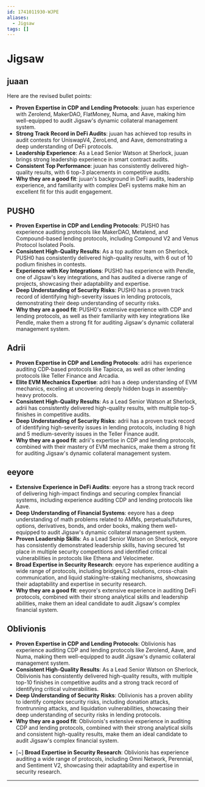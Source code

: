```yaml
---
id: 1741011930-WJPE
aliases:
  - Jigsaw
tags: []
---
```


# Jigsaw

## juaan

Here are the revised bullet points:

* **Proven Expertise in CDP and Lending Protocols**: juuan has experience with Zerolend, MakerDAO, FlatMoney, Numa, and Aave, making him well-equipped to audit Jigsaw's dynamic collateral management system.
* **Strong Track Record in DeFi Audits**: juuan has achieved top results in audit contests for UniswapV4, ZeroLend, and Aave, demonstrating a deep understanding of DeFi protocols.
* **Leadership Experience**: As a Lead Senior Watson at Sherlock, juuan brings strong leadership experience in smart contract audits.
* **Consistent Top Performance**: juuan has consistently delivered high-quality results, with 6 top-3 placements in competitive audits.
* **Why they are a good fit**: juuan's background in DeFi audits, leadership experience, and familiarity with complex DeFi systems make him an excellent fit for this audit engagement.


## PUSH0

* **Proven Expertise in CDP and Lending Protocols**: PUSH0 has experience auditing protocols like MakerDAO, Metalend, and Compound-based lending protocols, including Compound V2 and Venus Protocol Isolated Pools.
* **Consistent High-Quality Results**: As a top auditor team on Sherlock, PUSH0 has consistently delivered high-quality results, with 6 out of 10 podium finishes in contests.
* **Experience with Key Integrations**: PUSH0 has experience with Pendle, one of Jigsaw's key integrations, and has audited a diverse range of projects, showcasing their adaptability and expertise.
* **Deep Understanding of Security Risks**: PUSH0 has a proven track record of identifying high-severity issues in lending protocols, demonstrating their deep understanding of security risks.
* **Why they are a good fit**: PUSH0's extensive experience with CDP and lending protocols, as well as their familiarity with key integrations like Pendle, make them a strong fit for auditing Jigsaw's dynamic collateral management system.

## Adrii

* **Proven Expertise in CDP and Lending Protocols**: adrii has experience auditing CDP-based protocols like Tapioca, as well as other lending protocols like Teller Finance and Arcadia.
* **Elite EVM Mechanics Expertise**: adrii has a deep understanding of EVM mechanics, exceling at uncovering deeply hidden bugs in assembly-heavy protocols.
* **Consistent High-Quality Results**: As a Lead Senior Watson at Sherlock, adrii has consistently delivered high-quality results, with multiple top-5 finishes in competitive audits.
* **Deep Understanding of Security Risks**: adrii has a proven track record of identifying high-severity issues in lending protocols, including 8 high and 5 medium-severity issues in the Teller Finance audit.
* **Why they are a good fit**: adrii's expertise in CDP and lending protocols, combined with their mastery of EVM mechanics, make them a strong fit for auditing Jigsaw's dynamic collateral management system.

## eeyore

* **Extensive Experience in DeFi Audits**: eeyore has a strong track record of delivering high-impact findings and securing complex financial systems, including experience auditing CDP and lending protocols like Aave.
* **Deep Understanding of Financial Systems**: eeyore has a deep understanding of math problems related to AMMs, perpetuals/futures, options, derivatives, bonds, and order books, making them well-equipped to audit Jigsaw's dynamic collateral management system.
* **Proven Leadership Skills**: As a Lead Senior Watson on Sherlock, eeyore has consistently demonstrated leadership skills, having secured 1st place in multiple security competitions and identified critical vulnerabilities in protocols like Ethena and Velocimeter.
* **Broad Expertise in Security Research**: eeyore has experience auditing a wide range of protocols, including bridges/L2 solutions, cross-chain communication, and liquid staking/re-staking mechanisms, showcasing their adaptability and expertise in security research.
* **Why they are a good fit**: eeyore's extensive experience in auditing DeFi protocols, combined with their strong analytical skills and leadership abilities, make them an ideal candidate to audit Jigsaw's complex financial system.


## Oblivionis


* **Proven Expertise in CDP and Lending Protocols**: Oblivionis has experience auditing CDP and lending protocols like Zerolend, Aave, and Numa, making them well-equipped to audit Jigsaw's dynamic collateral management system.
* **Consistent High-Quality Results**: As a Lead Senior Watson on Sherlock, Oblivionis has consistently delivered high-quality results, with multiple top-10 finishes in competitive audits and a strong track record of identifying critical vulnerabilities.
* **Deep Understanding of Security Risks**: Oblivionis has a proven ability to identify complex security risks, including donation attacks, frontrunning attacks, and liquidation vulnerabilities, showcasing their deep understanding of security risks in lending protocols.
* **Why they are a good fit**: Oblivionis's extensive experience in auditing CDP and lending protocols, combined with their strong analytical skills and consistent high-quality results, make them an ideal candidate to audit Jigsaw's complex financial system.
- [~] **Broad Expertise in Security Research**: Oblivionis has experience auditing a wide range of protocols, including Omni Network, Perennial, and Sentiment V2, showcasing their adaptability and expertise in security research.


---
